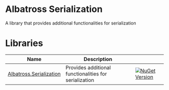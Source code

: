 # Albatross Serialization
A library that provides additional functionalities for serialization

# Libraries
|Name|Description||
|-|-|-|
|[Albatross.Serialization](./Albatross.Serialization/)|Provides additional functionalities for serialization|[![NuGet Version](https://img.shields.io/nuget/v/Albatross.Serialization)](https://www.nuget.org/packages/Albatross.Serialization)|
